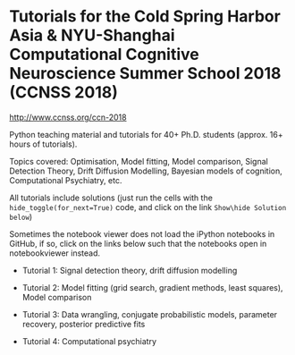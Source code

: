 # Tutorials for the Cold Spring Harbor Asia & NYU-Shanghai Computational Cognitive Neuroscience Summer School 2018 (CCNSS 2018)
http://www.ccnss.org/ccn-2018

Python teaching material and tutorials for 40+ Ph.D. students (approx. 16+ hours of tutorials). 

Topics covered: Optimisation, Model fitting, Model comparison, Signal Detection Theory, Drift Diffusion Modelling, Bayesian models of cognition, Computational Psychiatry, etc.

All tutorials include solutions (just run the cells with the `hide_toggle(for_next=True)` code, and click on the link `Show\hide Solution below`)

Sometimes the notebook viewer does not load the iPython notebooks in GitHub, if so, click on the links below such that the notebooks open in notebookviewer instead.

* Tutorial 1: Signal detection theory, drift diffusion modelling

* Tutorial 2: Model fitting (grid search, gradient methods, least squares), Model comparison

* Tutorial 3: Data wrangling, conjugate probabilistic models, parameter recovery, posterior predictive fits

* Tutorial 4: Computational psychiatry
